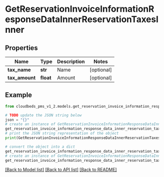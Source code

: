 # GetReservationInvoiceInformationResponseDataInnerReservationTaxesInner


## Properties

Name | Type | Description | Notes
------------ | ------------- | ------------- | -------------
**tax_name** | **str** | Name | [optional] 
**tax_amount** | **float** | Amount | [optional] 

## Example

```python
from cloudbeds_pms_v1_2.models.get_reservation_invoice_information_response_data_inner_reservation_taxes_inner import GetReservationInvoiceInformationResponseDataInnerReservationTaxesInner

# TODO update the JSON string below
json = "{}"
# create an instance of GetReservationInvoiceInformationResponseDataInnerReservationTaxesInner from a JSON string
get_reservation_invoice_information_response_data_inner_reservation_taxes_inner_instance = GetReservationInvoiceInformationResponseDataInnerReservationTaxesInner.from_json(json)
# print the JSON string representation of the object
print(GetReservationInvoiceInformationResponseDataInnerReservationTaxesInner.to_json())

# convert the object into a dict
get_reservation_invoice_information_response_data_inner_reservation_taxes_inner_dict = get_reservation_invoice_information_response_data_inner_reservation_taxes_inner_instance.to_dict()
# create an instance of GetReservationInvoiceInformationResponseDataInnerReservationTaxesInner from a dict
get_reservation_invoice_information_response_data_inner_reservation_taxes_inner_from_dict = GetReservationInvoiceInformationResponseDataInnerReservationTaxesInner.from_dict(get_reservation_invoice_information_response_data_inner_reservation_taxes_inner_dict)
```
[[Back to Model list]](../README.md#documentation-for-models) [[Back to API list]](../README.md#documentation-for-api-endpoints) [[Back to README]](../README.md)


